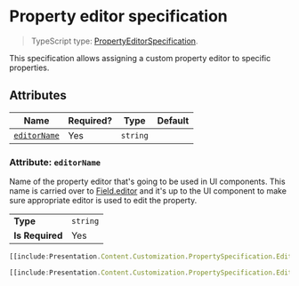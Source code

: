 # Property editor specification

> TypeScript type: [PropertyEditorSpecification]($presentation-common).

This specification allows assigning a custom property editor to specific properties.

## Attributes

| Name                                  | Required? | Type     | Default |
| ------------------------------------- | --------- | -------- | ------- |
| [`editorName`](#attribute-editorname) | Yes       | `string` |         |

### Attribute: `editorName`

Name of the property editor that's going to be used in UI components. This name is carried over to
[Field.editor]($presentation-common) and it's up to the UI component to make sure appropriate editor
is used to edit the property.

|                 |          |
| --------------- | -------- |
| **Type**        | `string` |
| **Is Required** | Yes      |

```ts
[[include:Presentation.Content.Customization.PropertySpecification.Editor.Ruleset]]
```

```ts
[[include:Presentation.Content.Customization.PropertySpecification.Editor.Result]]
```

